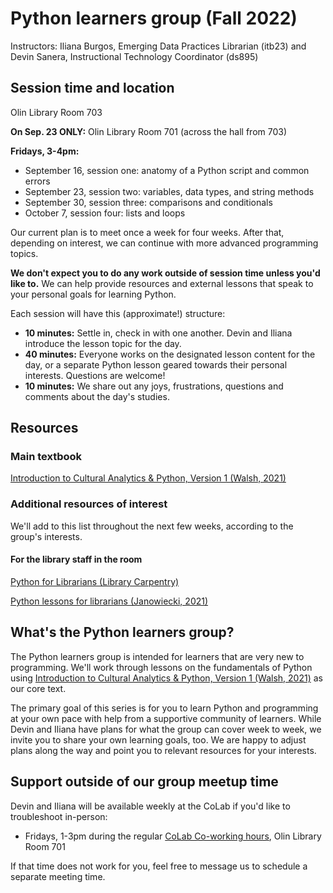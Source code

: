 # Python learners group (Fall 2022)
Instructors: Iliana Burgos, Emerging Data Practices Librarian (itb23) and Devin Sanera, Instructional Technology Coordinator (ds895)

## Session time and location

Olin Library Room 703 

**On Sep. 23 ONLY:** Olin Library Room 701 (across the hall from 703)

**Fridays, 3-4pm:**
* September 16, session one: anatomy of a Python script and common errors
* September 23, session two: variables, data types, and string methods
* September 30, session three: comparisons and conditionals
* October 7, session four: lists and loops

Our current plan is to meet once a week for four weeks. After that, depending on interest, we can continue with more advanced programming topics. 

**We don't expect you to do any work outside of session time unless you'd like to.** We can help provide resources and external lessons that speak to your personal goals for learning Python.

Each session will have this (approximate!) structure:
* **10 minutes:** Settle in, check in with one another. Devin and Iliana introduce the lesson topic for the day.
* **40 minutes:** Everyone works on the designated lesson content for the day, or a separate Python lesson geared towards their personal interests. Questions are welcome!
* **10 minutes:** We share out any joys, frustrations, questions and comments about the day's studies.

## Resources

### Main textbook

[Introduction to Cultural Analytics & Python, Version 1 (Walsh, 2021)](https://melaniewalsh.github.io/Intro-Cultural-Analytics/welcome.html)

### Additional resources of interest

We'll add to this list throughout the next few weeks, according to the group's interests.

#### For the library staff in the room

[Python for Librarians (Library Carpentry)](https://librarycarpentry.org/library-python/)

[Python lessons for librarians (Janowiecki, 2021)](https://gitlab.com/mjanowiecki/python-lessons-for-librarians/-/wikis/home)

## What's the Python learners group?
The Python learners group is intended for learners that are very new to programming. We'll work through lessons on the fundamentals of Python using [Introduction to Cultural Analytics & Python, Version 1 (Walsh, 2021)](https://melaniewalsh.github.io/Intro-Cultural-Analytics/welcome.html) as our core text.

The primary goal of this series is for you to learn Python and programming at your own pace with help from a supportive community of learners. While Devin and Iliana have plans for what the group can cover week to week, we invite you to share your own learning goals, too. We are happy to adjust plans along the way and point you to relevant resources for your interests.

## Support outside of our group meetup time

Devin and Iliana will be available weekly at the CoLab if you'd like to troubleshoot in-person:
* Fridays, 1-3pm during the regular [CoLab Co-working hours](https://digitalscholarship.library.cornell.edu/coworking), Olin Library Room 701

If that time does not work for you, feel free to message us to schedule a separate meeting time.
